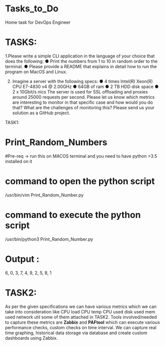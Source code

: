 # Tasks_to_Do
Home task for DevOps Engineer

# TASKS:

1.Please write a simple CLI application in the language of your choice that does the following: 
● Print the numbers from 1 to 10 in random order to the terminal. ● Please provide a README that explains in detail how to run the program on MacOS and Linux. 

2. Imagine a server with the following specs: 
● 4 times Intel(R) Xeon(R) CPU E7-4830 v4 @ 2.00GHz 
● 64GB of ram 
● 2 TB HDD disk space 
● 2 x 10Gbit/s nics 
The server is used for SSL offloading and proxies around 25000 requests per second. Please let us know which metrics are interesting to monitor in that specific case and how would you do that? What are the challenges of monitoring this? 
Please send us your solution as a GitHub project.


TASK1: 

# Print_Random_Numbers #
#Pre-req -> run this on MACOS terminal and you need to have python >3.5 installed on it 

# command to open the python script #

/usr/bin/vim Print_Random_Number.py

# command to execute the python script #

/usr/bin/python3 Print_Random_Number.py

# Output :
6, 0, 3, 7, 4, 9, 2, 5, 8, 1

# TASK2:

As per the given specifications we can have various metrics which we can take into consideration like 
CPU load
CPU temp
CPU used
disk used
mem used
network util
some of them attached in TASK2.
Tools involved/needed to capture these metrics are **Zabbix** and **PAFtool** which can execute various performance checks, custom checks on time interval.
We can capture real time graphing, historical data storage via database and create custom dashboards using Zabbix.
